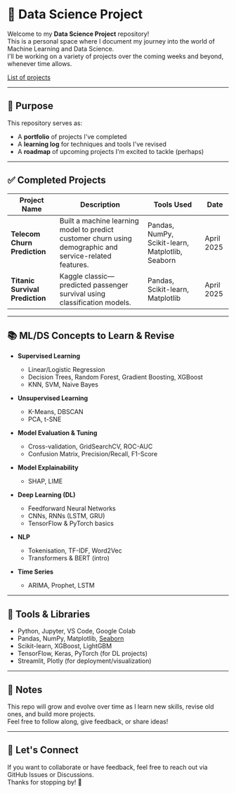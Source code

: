 # 🧠 Data Science Project

Welcome to my **Data Science Project** repository!  
This is a personal space where I document my journey into the world of Machine Learning and Data Science.  
I'll be working on a variety of projects over the coming weeks and beyond, whenever time allows.

[List of projects](https://github.com/utsusemi82/DataScienceProject/blob/528b0a71be09405fab95b6cb071ce48a79e28e3a/ProjectList.md)

---

## 📌 Purpose

This repository serves as:
- A **portfolio** of projects I've completed
- A **learning log** for techniques and tools I've revised
- A **roadmap** of upcoming projects I'm excited to tackle (perhaps)

---

## ✅ Completed Projects

| Project Name | Description | Tools Used | Date |
|--------------|-------------|------------|------|
| **Telecom Churn Prediction** | Built a machine learning model to predict customer churn using demographic and service-related features. | Pandas, NumPy, Scikit-learn, Matplotlib, Seaborn | April 2025 |
| **Titanic Survival Prediction** | Kaggle classic—predicted passenger survival using classification models. | Pandas, Scikit-learn, Matplotlib | April 2025 | 

---

## 📚 ML/DS Concepts to Learn & Revise

- **Supervised Learning**
  - Linear/Logistic Regression
  - Decision Trees, Random Forest, Gradient Boosting, XGBoost
  - KNN, SVM, Naive Bayes

- **Unsupervised Learning**
  - K-Means, DBSCAN
  - PCA, t-SNE

- **Model Evaluation & Tuning**
  - Cross-validation, GridSearchCV, ROC-AUC
  - Confusion Matrix, Precision/Recall, F1-Score

- **Model Explainability**
  - SHAP, LIME

- **Deep Learning (DL)**
  - Feedforward Neural Networks
  - CNNs, RNNs (LSTM, GRU)
  - TensorFlow & PyTorch basics

- **NLP**
  - Tokenisation, TF-IDF, Word2Vec
  - Transformers & BERT (intro)

- **Time Series**
  - ARIMA, Prophet, LSTM

---

## 🚀 Tools & Libraries

- Python, Jupyter, VS Code, Google Colab
- Pandas, NumPy, Matplotlib, [Seaborn](https://www.kaggle.com/code/alexisbcook/hello-seaborn)
- Scikit-learn, XGBoost, LightGBM
- TensorFlow, Keras, PyTorch (for DL projects)
- Streamlit, Plotly (for deployment/visualization)

---

## 📌 Notes

This repo will grow and evolve over time as I learn new skills, revise old ones, and build more projects.  
Feel free to follow along, give feedback, or share ideas!

---

## 🌱 Let's Connect

If you want to collaborate or have feedback, feel free to reach out via GitHub Issues or Discussions.  
Thanks for stopping by! 🚀
